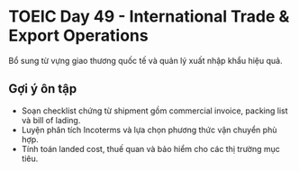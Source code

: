 # TOEIC Day 49 - International Trade & Export Operations

Bổ sung từ vựng giao thương quốc tế và quản lý xuất nhập khẩu hiệu quả.

## Gợi ý ôn tập
- Soạn checklist chứng từ shipment gồm commercial invoice, packing list và bill of lading.
- Luyện phân tích Incoterms và lựa chọn phương thức vận chuyển phù hợp.
- Tính toán landed cost, thuế quan và bảo hiểm cho các thị trường mục tiêu.
